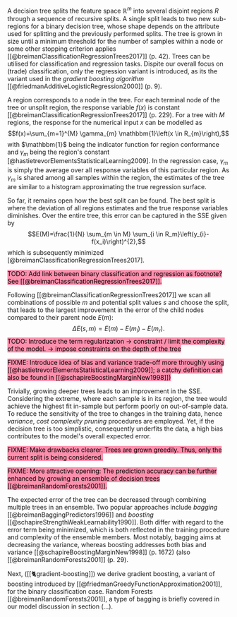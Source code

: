 A decision tree  splits the feature space $\mathbb{R}^m$ into several disjoint regions $R$ through a sequence of recursive splits. A single split leads to two new sub-regions for a binary decision tree, whose shape depends on the attribute used for splitting and the previously performed splits. The tree is grown in size until a minimum threshold for the number of samples within a node or some other stopping criterion applies [[@breimanClassificationRegressionTrees2017]] (p. 42). Trees can be utilised for classification and regression tasks. 
Dispite our overall focus on (trade) classification, only the regression variant is introduced, as its the variant used in the *gradient boosting algorithm* [[@friedmanAdditiveLogisticRegression2000]] (p. 9). 

A region corresponds to a node in the tree. For each terminal node of the tree or unsplit region, the response variable $f(x)$ is constant [[@breimanClassificationRegressionTrees2017]] (p. 229). For a tree with $M$ regions, the response for the numerical input $x$ can be modelled as $$f(x)=\sum_{m=1}^{M} \gamma_{m} \mathbbm{1}\left(x \in R_{m}\right),$$ with $\mathbbm{1}$ being the indicator function for region conformance and $\gamma_m$ being the region's constant [@hastietrevorElementsStatisticalLearning2009]. In the regression case, $\gamma_m$ is simply the average over all response variables of this particular region. As $\gamma_m$ is shared among all samples within the region, the estimates of the tree are similar to a histogram approximating the true regression surface. 

So far, it remains open how the best split can be found. The best split is where the deviation of all regions estimates and the true response variables diminishes. Over the entire tree, this error can be captured in the SSE given by $$E(M)=\frac{1}{N} \sum_{m \in M} \sum_{i \in R_m}\left(y_{i}-f(x_i)\right)^{2},$$ which is subsequently minimized [@breimanClassificationRegressionTrees2017]. 

<mark style="background: #FF5582A6;">TODO: Add link between binary classification and regression as footnote? See [[@breimanClassificationRegressionTrees2017]]. </mark>

Following [[@breimanClassificationRegressionTrees2017]] we scan all combinations of possible $m$ and potential split values $s$ and choose the split, that leads to the largest improvement in the error of the child nodes compared to their parent node $E(m)$: $$\Delta E(s, m)=E(m)-E\left(m_{l}\right)-E\left(m_{r}\right).$$
<mark style="background: #FF5582A6;">TODO: Introduce the term regularization -> constraint / limit the complexity of the model. -> impose constraints on the depth of the tree</mark>

<mark style="background: #FF5582A6;">FIXME: Introduce idea of bias and variance trade-off more throughly using [[@hastietrevorElementsStatisticalLearning2009]]; a catchy definition can also be found in [[@schapireBoostingMarginNew1998]])</mark>

Trivially, growing deeper trees leads to an improvement in the SSE. Considering the extreme, where each sample is in its region, the tree would achieve the highest fit in-sample but perform poorly on out-of-sample data. To reduce the sensitivity of the tree to changes in the training data, hence *variance*, *cost complexity pruning* procedures are employed. Yet, if the decision tree is too simplistic, consequently underfits the data, a high bias contributes to the model's overall expected error. 

<mark style="background: #FF5582A6;">FIXME: Make drawbacks clearer. Trees are grown greedily. Thus, only the current split is being considered. </mark>

<mark style="background: #FF5582A6;">FIXME: More attractive opening: The prediction accuracy can be further enhanced by growing an ensemble of decision trees [[@breimanRandomForests2001]]. </mark>

The expected error of the tree can be decreased through combining multiple trees in an ensemble. Two popular approaches include *bagging* [[@breimanBaggingPredictors1996]] and *boosting* [[@schapireStrengthWeakLearnability1990]]. Both differ with regard to the error term being minimized, which is both reflected in the training procedure and complexity of the ensemble members. Most notably, bagging aims at decreasing the variance, whereas boosting addresses both bias and variance [[@schapireBoostingMarginNew1998]] (p. 1672) (also [[@breimanRandomForests2001]] (p. 29).

Next, ([[🐈gradient-boosting]]) we derive gradient boosting, a variant of boosting introduced by [[@friedmanGreedyFunctionApproximation2001]], for the binary classification case. Random Forests [[@breimanRandomForests2001]], a type of bagging is briefly covered in our model discussion in section (...).
